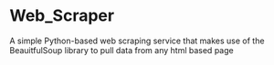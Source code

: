 # Web_Scraper
A simple Python-based web scraping service that makes use of the BeauitfulSoup library to pull data from any html based page
